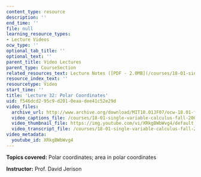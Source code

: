 ```yaml
---
content_type: resource
description: ''
end_time: ''
file: null
learning_resource_types:
- Lecture Videos
ocw_type: ''
optional_tab_title: ''
optional_text: ''
parent_title: Video Lectures
parent_type: CourseSection
related_resources_text: Lecture Notes ([PDF - 2.0MB](/courses/18-01-single-variable-calculus-fall-2006/resources/lec32))
resource_index_text: ''
resourcetype: Video
start_time: ''
title: 'Lecture 32: Polar Coordinates'
uid: f546dcd2-95c9-d201-0eaa-dee41c52e29d
video_files:
  archive_url: http://www.archive.org/download/MIT18.01JF07/ocw-18.01-f07-lec32_300k.mp4
  video_captions_file: /courses/18-01-single-variable-calculus-fall-2006/114fbf9229445f2abc9319c1f302a9ff_XRkgBWbWvg4.vtt
  video_thumbnail_file: https://img.youtube.com/vi/XRkgBWbWvg4/default.jpg
  video_transcript_file: /courses/18-01-single-variable-calculus-fall-2006/eb9cfed229dadaaf3db636de1d2d05f9_XRkgBWbWvg4.pdf
video_metadata:
  youtube_id: XRkgBWbWvg4
---
```


**Topics covered:** Polar coordinates; area in polar coordinates

**Instructor:** Prof. David Jerison



